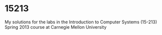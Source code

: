 15213
=====

My solutions for the labs in the Introduction to Computer Systems (15-213) Spring 2013 course at Carnegie Mellon University